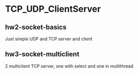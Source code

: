 # TCP_UDP_ClientServer
## hw2-socket-basics
Just simple UDP and TCP server and client
## hw3-socket-multiclient
2 multiclient TCP server, one with select and one in multithread